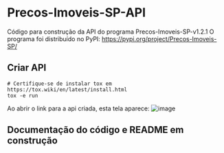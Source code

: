 # Precos-Imoveis-SP-API
Código para construção da API do programa Precos-Imoveis-SP-v1.2.1
O programa foi distribuído no PyPI: https://pypi.org/project/Precos-Imoveis-SP/
## Criar API
```Shell
# Certifique-se de instalar tox em https://tox.wiki/en/latest/install.html
tox -e run
```
Ao abrir o link para a api criada, esta tela aparece:
![image](https://imgur.com/Q63ZAUn)

## Documentação do código e README em construção
